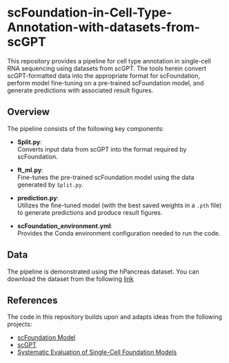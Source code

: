 # scFoundation-in-Cell-Type-Annotation-with-datasets-from-scGPT

This repository provides a pipeline for cell type annotation in single-cell RNA sequencing using datasets from scGPT. The tools herein convert scGPT-formatted data into the appropriate format for scFoundation, perform model fine-tuning on a pre-trained scFoundation model, and generate predictions with associated result figures.

## Overview

The pipeline consists of the following key components:

- **Split.py**:  
  Converts input data from scGPT into the format required by scFoundation.

- **ft_ml.py**:  
  Fine-tunes the pre-trained scFoundation model using the data generated by `Split.py`.

- **prediction.py**:  
  Utilizes the fine-tuned model (with the best saved weights in a `.pth` file) to generate predictions and produce result figures.

- **scFoundation_environment.yml**:  
  Provides the Conda environment configuration needed to run the code.

## Data

The pipeline is demonstrated using the hPancreas dataset. You can download the dataset from the following [link](https://drive.google.com/drive/folders/1s9XjcSiPC-FYV3VeHrEa7SeZetrthQVV)


## References

The code in this repository builds upon and adapts ideas from the following projects:

- [scFoundation Model](https://github.com/bmmoore43/scFoundation_model/tree/main)
- [scGPT](https://github.com/bowang-lab/scGPT/tree/main)
- [Systematic Evaluation of Single-Cell Foundation Models](https://github.com/Neillzt/Systematic-Evaluation-of-Single-Cell-Foundation-Models?tab=readme-ov-file)


